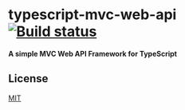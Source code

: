 # typescript-mvc-web-api [![Build status](https://travis-ci.org/mnemonic101/typescript-mvc-web-api.svg)](https://travis-ci.org/mnemonic101/typescript-mvc-web-api)
**A simple MVC Web API Framework for TypeScript**


## License

[MIT](https://github.com/mnemonic101/typescript-mvc-web-api/blob/master/LICENSE)